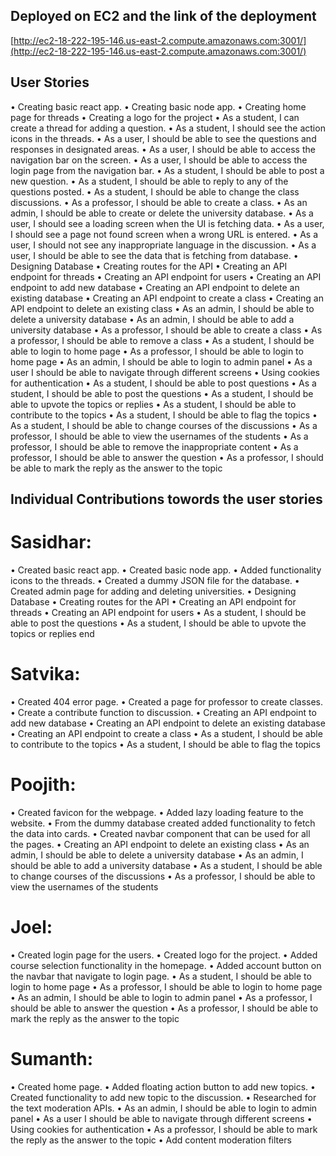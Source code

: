 ## Deployed on EC2 and the link of the deployment 

[http://ec2-18-222-195-146.us-east-2.compute.amazonaws.com:3001/](http://ec2-18-222-195-146.us-east-2.compute.amazonaws.com:3001/)


## User Stories

•	Creating basic react app.
•	Creating basic node app.
•	Creating home page for threads
•	Creating a logo for the project
•	As a student, I can create a thread for adding a question.
•	As a student, I should see the action icons in the threads.
•	As a user, I should be able to see the questions and responses in designated areas.
•	As a user, I should be able to access the navigation bar on the screen.
•	As a user, I should be able to access the login page from the navigation bar.
•	As a student, I should be able to post a new question.
•	As a student, I should be able to reply to any of the questions posted.
•	As a student, I should be able to change the class discussions.
•	As a professor, I should be able to create a class.
•	As an admin, I should be able to create or delete the university database.
•	As a user, I should see a loading screen when the UI is fetching data.
•	As a user, I should see a page not found screen when a wrong URL is entered.
•	As a user, I should not see any inappropriate language in the discussion.
•	As a user, I should be able to see the data that is fetching from database.
•	Designing Database
•	Creating routes for the API
•	Creating an API endpoint for threads
•	Creating an API endpoint for users
•	Creating an API endpoint to add new database
•	Creating an API endpoint to delete an existing database
•	Creating an API endpoint to create a class
•	Creating an API endpoint to delete an existing class
•	As an admin, I should be able to delete a university database
•	As an admin, I should be able to add a university database
•	As a professor, I should be able to create a class
•	As a professor, I should be able to remove a class
•	As a student, I should be able to login to home page
•	As a professor, I should be able to login to home page
•	As an admin, I should be able to login to admin panel
•	As a user I should be able to navigate through different screens
•	Using cookies for authentication
•	As a student, I should be able to post questions
•	As a student, I should be able to post the questions
•	As a student, I should be able to upvote the topics or replies
•	As a student, I should be able to contribute to the topics
•	As a student, I should be able to flag the topics
•	As a student, I should be able to change courses of the discussions
•	As a professor, I should be able to view the usernames of the students
•	As a professor, I should be able to remove the inappropriate content
•	As a professor, I should be able to answer the question
•	As a professor, I should be able to mark the reply as the answer to the topic



## Individual Contributions towords the user stories

# Sasidhar:
•	Created basic react app.
•	Created basic node app.
•	Added functionality icons to the threads.
•	Created a dummy JSON file for the database.
•	Created admin page for adding and deleting universities.
•	Designing Database
•	Creating routes for the API
•	Creating an API endpoint for threads
•	Creating an API endpoint for users
•	As a student, I should be able to post the questions
•	As a student, I should be able to upvote the topics or replies end



# Satvika:
•	Created 404 error page.
•	Created a page for professor to create classes.
•	Create a contribute function to discussion.
•	Creating an API endpoint to add new database
•	Creating an API endpoint to delete an existing database
•	Creating an API endpoint to create a class
•	As a student, I should be able to contribute to the topics
•	As a student, I should be able to flag the topics

# Poojith:
•	Created favicon for the webpage.
•	Added lazy loading feature to the website.
•	From the dummy database created added functionality to fetch the data into cards.
•	Created navbar component that can be used for all the pages.
•	Creating an API endpoint to delete an existing class
•	As an admin, I should be able to delete a university database
•	As an admin, I should be able to add a university database
•	As a student, I should be able to change courses of the discussions
•	As a professor, I should be able to view the usernames of the students

# Joel:
•	Created login page for the users.
•	Created logo for the project.
•	Added course selection functionality in the homepage.
•	Added account button on the navbar that navigate to login page.
•	As a student, I should be able to login to home page
•	As a professor, I should be able to login to home page
•	As an admin, I should be able to login to admin panel
•	As a professor, I should be able to answer the question
•	As a professor, I should be able to mark the reply as the answer to the topic

# Sumanth:
•	Created home page.
•	Added floating action button to add new topics.
•	Created functionality to add new topic to the discussion.
•	Researched for the text moderation APIs.
•	As an admin, I should be able to login to admin panel
•	As a user I should be able to navigate through different screens
•	Using cookies for authentication
•	As a professor, I should be able to mark the reply as the answer to the topic
•	Add content moderation filters

